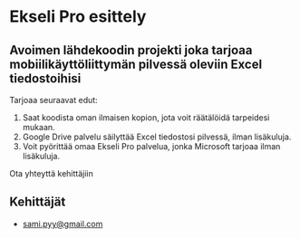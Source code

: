 # Ekseli Pro esittely

## Avoimen lähdekoodin projekti joka tarjoaa mobiilikäyttöliittymän pilvessä oleviin Excel tiedostoihisi

Tarjoaa seuraavat edut:
1. Saat koodista oman ilmaisen kopion, jota voit räätälöidä tarpeidesi mukaan.
2. Google Drive palvelu säilyttää Excel tiedostosi pilvessä, ilman lisäkuluja.
3. Voit pyörittää omaa Ekseli Pro palvelua, jonka Microsoft tarjoaa ilman lisäkuluja.

Ota yhteyttä kehittäjiin

## Kehittäjät
* sami.pyy@gmail.com